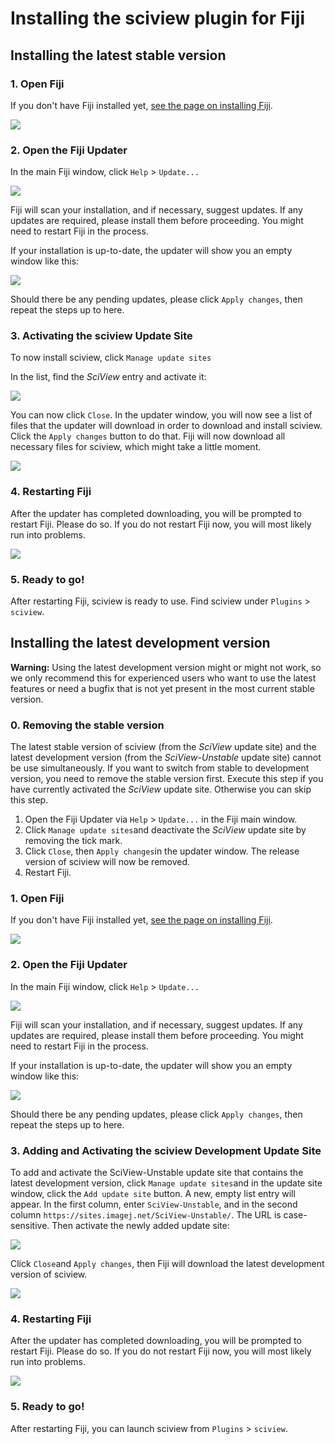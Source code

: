 # Installing the sciview plugin for Fiji

## Installing the latest stable version

### 1. Open Fiji

If you don't have Fiji installed yet, [see the page on installing Fiji](installing-fiji.md).

![](../.gitbook/assets/installation/fiji-mainwindow.png)

### 2. Open the Fiji Updater

In the main Fiji window, click `Help` &gt; `Update...`

![](../.gitbook/assets/installation/fiji-update.png)

Fiji will scan your installation, and if necessary, suggest updates. If any updates are required, please install them before proceeding. You might need to restart Fiji in the process.

If your installation is up-to-date, the updater will show you an empty window like this:

![](../.gitbook/assets/installation/fiji-updater%20%281%29.png)

Should there be any pending updates, please click `Apply changes`, then repeat the steps up to here.

### 3. Activating the sciview Update Site

To now install sciview, click `Manage update sites`

In the list, find the _SciView_ entry and activate it:

![](../.gitbook/assets/installation/fiji-updatesites-sciview.png)

You can now click `Close`.  In the updater window, you will now see a list of files that the updater will download in order to download and install sciview. Click the `Apply changes` button to do that. Fiji will now download all necessary files for sciview, which might take a little moment.

![](../.gitbook/assets/installation/fiji-sciview-downloading.png)

### 4. Restarting Fiji

After the updater has completed downloading, you will be prompted to restart Fiji. Please do so. If you do not restart Fiji now, you will most likely run into problems.

![](../.gitbook/assets/installation/fiji-restart.png)

### 5. Ready to go!

After restarting Fiji, sciview is ready to use. Find sciview under `Plugins` &gt; `sciview`.

##  Installing the latest development version

**Warning:** Using the latest development version might or might not work, so we only recommend this for experienced users who want to use the latest features or need a bugfix that is not yet present in the most current stable version.

### 0. Removing the stable version

The latest stable version of sciview \(from the _SciView_ update site\) and the latest development version \(from the _SciView-Unstable_ update site\) cannot be use simultaneously. If you want to switch from stable to development version, you need to remove the stable version first. Execute this step if you have currently activated the _SciView_ update site. Otherwise you can skip this step.

1. Open the Fiji Updater via `Help` &gt; `Update...` in the Fiji main window.
2. Click `Manage update sites`and deactivate the _SciView_ update site by removing the tick mark.
3. Click `Close`, then `Apply changes`in the updater window. The release version of sciview will now be removed.
4. Restart Fiji.

### 1. Open Fiji

If you don't have Fiji installed yet, [see the page on installing Fiji](installing-fiji.md).

![](../.gitbook/assets/installation/fiji-mainwindow.png)

### 2. Open the Fiji Updater

In the main Fiji window, click `Help` &gt; `Update...`

![](../.gitbook/assets/installation/fiji-update.png)

Fiji will scan your installation, and if necessary, suggest updates. If any updates are required, please install them before proceeding. You might need to restart Fiji in the process.

If your installation is up-to-date, the updater will show you an empty window like this:

![](../.gitbook/assets/installation/fiji-updater.png)

Should there be any pending updates, please click `Apply changes`, then repeat the steps up to here.

### 3. Adding and Activating the sciview Development Update Site

To add and activate the SciView-Unstable update site that contains the latest development version, click `Manage update sites`and in the update site window, click the `Add update site` button. A new, empty list entry will appear. In the first column, enter `SciView-Unstable`, and in the second column `https://sites.imagej.net/SciView-Unstable/`. The URL is case-sensitive. Then activate the newly added update site:

![](../.gitbook/assets/installation/fiji-sciview-unstable.png)

Click `Close`and `Apply changes`, then Fiji will download the latest development version of sciview.

![](../.gitbook/assets/installation/fiji-sciview-unstable-downloading.png)

### 4. Restarting Fiji

After the updater has completed downloading, you will be prompted to restart Fiji. Please do so. If you do not restart Fiji now, you will most likely run into problems.

![](../.gitbook/assets/installation/fiji-restart.png)

### 5. Ready to go!

After restarting Fiji, you can launch sciview from `Plugins` &gt; `sciview`.
